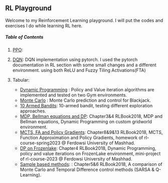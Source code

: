 ## RL Playground
Welcome to my Reinforcement Learning playground. I will put the codes and exercises I do while learning RL here.

##### Table of Contents

1. [PPO](PPO):

2. [DQN](DQN " DQN"): DQN implementation using pytorch. I used the pytorch documentation in RL section with some small changes and a different environment. using both ReLU and Fuzzy Tiling Activations(FTA)

3. Tabular:
   - [Dynamic Programming](Tabular/dynamic-programming " Dynamic Programming") : Policy and Value iteration algorithms are implemented and tested on two Gym environments.
   - [Monte Carlo](Tabular/monte-carlo " Monte Carlo") : Monte Carlo prediction and control for Blackjack.
   - [10 Armed Bandits](Tabular/k-arm-bandits): 10-armed bandit, testing different exploration approaches.
   - [MDP, Bellman equations and DP](Tabular/gridworld-dp): Chapter3&4 RLBook2018, MDP and Bellman equations, Dynamic Programming on custom gridworld environment.
   - [MCTS, FA and Policy Gradients](Tabular/mcts-fa-pg): Chapter8&9&13 RLBook2018, MCTS, Function Approximation and Policy Gradients, homework of rl-course-spring2023 @ Ferdowsi University of Mashhad.
   - [DP on Frozenlake](Tabular/dp-frozenlake): Chapter4 RLBook2018, Dynamic Programming, policy and value iterations on FrozenLake environment, mini-project of rl-course-2023 @ Ferdowsi University of Mashhad.
   - [Sample based methods](Tabular/sample-based-methods-taxi): : Chapter5&6 RLBook2018, A comparison of Monte Carlo and Temporal Difference control methods (SARSA & Q-Learning).



